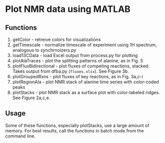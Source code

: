# Plot NMR data using MATLAB
## Functions
1. getColor - retreive colors for visualizations
2. getTimescale - normalize timescale of experiment using 1H spectrum, analogous to synchrnoizers.py
3. load13CData - load Excel output from process.py for plotting
4. plotAlaTraces - plot the splitting patterns of alanine, as in Fig. 5
5. plotFluxBidirectional - plot fluxes of competing reactions, stacked. Takes output from dfba.py (`fluxes.xlsx`). See Figure 3b.
6. plotGroupedRxns - plot fluxes of key reactions, as in Fig. 3a,c-i
7. plotRegionAla - plot NMR stack of alanine time series with color-coded peaks
8. plotStacks - plot NMR stack as a surface plot with color-labeled ridges. See Figure 2a,c,e.

## Usage
Some of these functions, especially plotStacks, use a large amount of memory. For best results, call the functions in batch mode from the command line.

